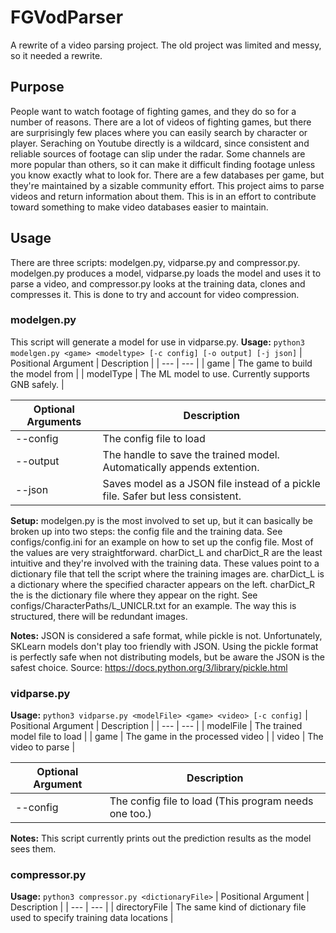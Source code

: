 # FGVodParser
A rewrite of a video parsing project. The old project was limited and messy, so it needed a rewrite.

## Purpose
People want to watch footage of fighting games, and they do so for a number of reasons. There are a lot of videos of fighting games, but there are surprisingly few places where you can easily search by character or player. Seraching on Youtube directly is a wildcard, since consistent and reliable sources of footage can slip under the radar. Some channels are more popular than others, so it can make it difficult finding footage unless you know exactly what to look for. There are a few databases per game, but they're maintained by a sizable community effort.
This project aims to parse videos and return information about them. This is in an effort to contribute toward something to make video databases easier to maintain.

## Usage
There are three scripts: modelgen.py, vidparse.py and compressor.py. modelgen.py produces a model, vidparse.py loads the model and uses it to parse a video, and compressor.py looks at the training data, clones and compresses it. This is done to try and account for video compression.

### modelgen.py
This script will generate a model for use in vidparse.py.
**Usage:**
`python3 modelgen.py <game> <modeltype> [-c config] [-o output] [-j json]`
| Positional Argument | Description |
| --- | --- |
| game | The game to build the model from |
| modelType | The ML model to use. Currently supports GNB safely. |

| Optional Arguments | Description |
| --- | --- |
| --config | The config file to load |
| --output | The handle to save the trained model. Automatically appends extention. |
| --json | Saves model as a JSON file instead of a pickle file. Safer but less consistent. |

**Setup:**
modelgen.py is the most involved to set up, but it can basically be broken up into two steps: the config file and the training data.
See configs/config.ini for an example on how to set up the config file. Most of the values are very straightforward.
charDict_L and charDict_R are the least intuitive and they're involved with the training data. These values point to a dictionary file that tell the script where the training images are. charDict_L is a dictionary where the specified character appears on the left. charDict_R the is the dictionary file where they appear on the right.
See configs/CharacterPaths/L_UNICLR.txt for an example. The way this is structured, there will be redundant images.

**Notes:**
JSON is considered a safe format, while pickle is not. Unfortunately, SKLearn models don't play too friendly with JSON. Using the pickle format is perfectly safe when not distributing models, but be aware the JSON is the safest choice. Source: https://docs.python.org/3/library/pickle.html


### vidparse.py
**Usage:**
`python3 vidparse.py <modelFile> <game> <video> [-c config]`
| Positional Argument | Description |
| --- | --- |
| modelFile | The trained model file to load |
| game | The game in the processed video |
| video | The video to parse |

| Optional Argument | Description |
| --- | --- |
| --config | The config file to load (This program needs one too.) |

**Notes:**
This script currently prints out the prediction results as the model sees them.

### compressor.py
**Usage:**
`python3 compressor.py <dictionaryFile>`
| Positional Argument | Description |
| --- | --- |
| directoryFile | The same kind of dictionary file used to specify training data locations |
